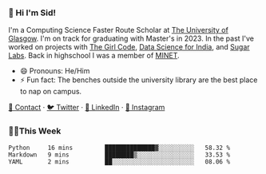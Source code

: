 ### 👋 Hi I'm Sid!
I'm a Computing Science Faster Route Scholar at [The University of Glasgow](https://gla.ac.uk). I'm on track for graduating with Master's in 2023. In the past I've worked on projects with [The Girl Code](https://thegirlcode.co/), [Data Science for India](), and [Sugar Labs](https://sugarlabs.org/). Back in highschool I was a member of [MINET](https://minet.co/). 

- 😄 Pronouns: He/Him
- ⚡ Fun fact: The benches outside the university library are the best place to nap on campus.

[📇 Contact](https://sid.gg/) · [🐦 Twitter](https://twitter.com/scholaronroad) · [👔 LinkedIn](https://linkedin.com/in/sidhant-bhavnani) · [📸 Instagram](https://www.instagram.com/bhavnani.pvt/) 

### 👨‍💻This Week
<!--START_SECTION:waka-->
```text
Python     16 mins         ██████████████▓░░░░░░░░░░   58.32 % 
Markdown   9 mins          ████████▒░░░░░░░░░░░░░░░░   33.53 % 
YAML       2 mins          ██░░░░░░░░░░░░░░░░░░░░░░░   08.06 % 
```
<!--END_SECTION:waka-->
